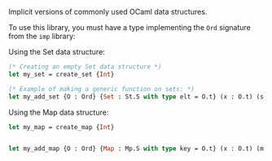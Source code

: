 Implicit versions of commonly used OCaml data structures.

To use this library, you must have a type implementing the `Ord` signature from the `imp` library:

Using the Set data structure:
```ocaml
(* Creating an empty Set data structure *)
let my_set = create_set {Int}

(* Example of making a generic function on sets: *)
let my_add_set {O : Ord} {Set : St.S with type elt = O.t} (x : O.t) (s : Set.t) : Set.t = St.add x s

```

Using the Map data structure:
```ocaml
let my_map = create_map {Int}


let my_add_map {O : Ord} {Map : Mp.S with type key = O.t} (x : O.t) (m : int Map.t) : int Map.t = Mp.add x 10 m
```